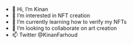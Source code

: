 - 👋 Hi, I’m Kinan
- 👀 I’m interested in NFT creation
- 🌱 I’m currently learning how to verify my NFTs
- 💞️ I’m looking to collaborate on art creation
- 📫 Twitter @KinanFarhoud

<!---
KinanF/KinanF is a ✨ special ✨ repository because its `README.md` (this file) appears on your GitHub profile.
You can click the Preview link to take a look at your changes.
--->

